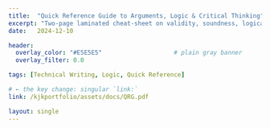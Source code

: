 ```yaml
---
title:  "Quick Reference Guide to Arguments, Logic & Critical Thinking"
excerpt: "Two-page laminated cheat-sheet on validity, soundness, logical forms, and critical-thinking cues."
date:   2024-12-10

header:
  overlay_color: "#E5E5E5"                    # plain gray banner
  overlay_filter: 0.0

tags: [Technical Writing, Logic, Quick Reference]

# ← the key change: singular `link:`
link: /kjkportfolio/assets/docs/QRG.pdf

layout: single
---
```

